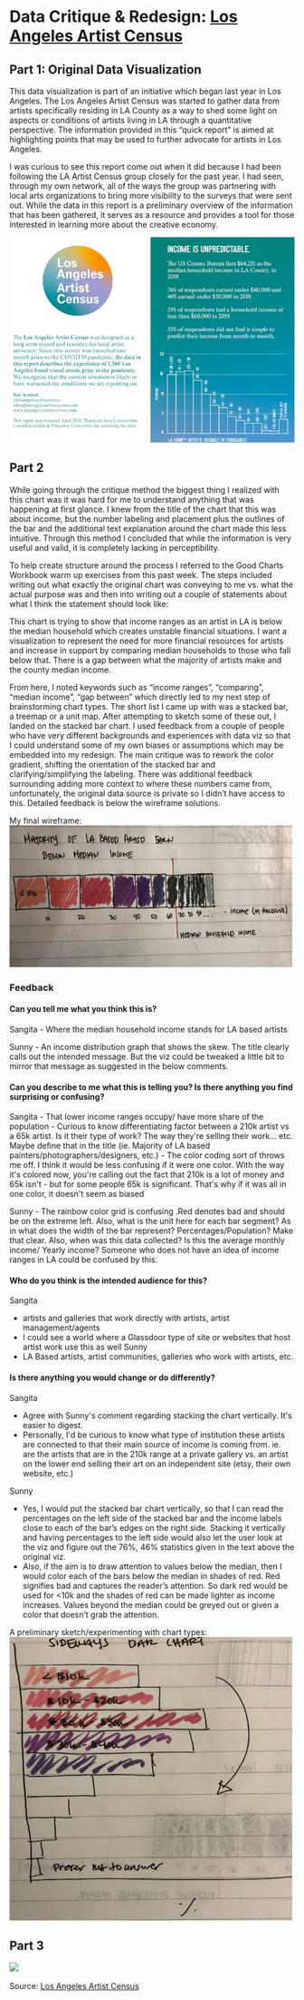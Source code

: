 # Data Critique & Redesign: [Los Angeles Artist Census](https://losangelesartistcensus.com/imgs/LA%20Artist%20Census%20Quick%20REPORT.jpg) 

## Part 1: Original Data Visualization

This data visualization is part of an initiative which began last year in Los Angeles. The Los Angeles Artist Census was started to gather data from artists specifically residing in LA County as a way to shed some light on aspects or conditions of artists living in LA through a quantitative perspective. The information provided in this “quick report” is aimed at highlighting points that may be used to further advocate for artists in Los Angeles. 

I was curious to see this report come out when it did because I had been following the LA Artist Census group closely for the past year. I had seen, through my own network, all of the ways the group was partnering with local arts organizations to bring more visibility to the surveys that were sent out. While the data in this report is a preliminary overview of the information that has been gathered, it serves as a resource and provides a tool for those interested in learning more about the creative economy.

<img src="./TSWD_Artist Census.png">

## Part 2

While going through the critique method the biggest thing I realized with this chart was it was hard for me to understand anything that was happening at first glance. I knew from the title of the chart that this was about income, but the number labeling and placement plus the outlines of the bar and the additional text explanation around the chart made this less intuitive. Through this method I concluded that while the information is very useful and valid, it is completely lacking in perceptibility.

To help create structure around the process I referred to the Good Charts Workbook warm up exercises from this past week. The steps included writing out what exactly the original chart was conveying to me vs. what the actual purpose was and then into writing out a couple of statements about what I think the statement should look like:

This chart is trying to show that income ranges as an artist in LA is below the median household which creates unstable financial situations. I want a visualization to represent the need for more financial resources for artists and increase in support by comparing median households to those who fall below that. There is a gap between what the majority of artists make and the county median income.

From here, I noted keywords such as “income ranges”, “comparing”, “median income”, “gap between” which directly led to my next step of brainstorming chart types. The short list I came up with was a stacked bar, a treemap or a unit map. After attempting to sketch some of these out, I landed on the stacked bar chart. I used feedback from a couple of people who have very different backgrounds and experiences with data viz so that I could understand some of my own biases or assumptions which may be embedded into my redesign. The main critique was to rework the color gradient, shifting the orientation of the stacked bar and clarifying/simplifying the labeling. There was additional feedback surrounding adding more context to where these numbers came from, unfortunately, the original data source is private so I didn’t have access to this. Detailed feedback is below the wireframe solutions.

My final wireframe:
<br>
<img src="./TSWD Assignment_wireframe.jpg" width="500" height="250">

### Feedback

#### Can you tell me what you think this is?
  
  Sangita 
    - Where the median household income stands for LA based artists
  
  Sunny
    - An income distribution graph that shows the skew. The title clearly calls out the intended message. But the viz could be tweaked a little bit to mirror that message as suggested in the below comments.

#### Can you describe to me what this is telling you? Is there anything you find surprising or confusing?
  
  Sangita 
    - That lower income ranges occupy/ have more share of the population 
    - Curious to know differentiating factor between a 210k artist vs a 65k artist. Is it their type of work? The way they're selling their         work... etc. Maybe define that in the title (ie. Majority of LA based painters/photographers/designers, etc.)
    -  The color coding sort of throws me off. I think it would be less confusing if it were one color. With the way it's colored now, you're        calling out the fact that 210k is a lot of money and 65k isn't - but for some people 65k is significant. That's why if it was all in one color, it doesn't seem as biased 
  
  Sunny 
    - The rainbow color grid is confusing .Red denotes bad and should be on the extreme left. Also, what is the unit here for each bar segment? As in what does the width of the bar represent? Percentages/Population? Make that clear. Also, when was this data collected? Is this the average monthly income/ Yearly income? Someone who does not have an idea of income ranges in LA could be confused by this.

#### Who do you think is the intended audience for this?

Sangita 
  -  artists and galleries that work directly with artists, artist management/agents
  - I could see a world where a Glassdoor type of site or websites that host artist work use this as well
Sunny 
  - LA Based artists, artist communities, galleries who work with artists, etc.

#### Is there anything you would change or do differently?
  
Sangita 
  - Agree with Sunny's comment regarding stacking the chart vertically. It's easier to digest. 
  - Personally, I'd be curious to know what type of institution these artists are connected to that their main source of income is coming from. ie. are the artists that are in the 210k range at a private gallery vs. an artist on the lower end selling their art on an independent site (etsy, their own website, etc.)
 
Sunny 
  - Yes, I would put the stacked bar chart vertically, so that I can read the percentages on the left side of the stacked bar and the   income labels close to each of the bar’s edges on the right side. Stacking it vertically and having percentages to the left side would also let the user look at the viz and figure out the 76%, 46% statistics given in the text above the original viz.
  - Also, if the aim is to draw attention to values below the median, then I would color each of the bars below the median in shades of red. Red signifies bad and captures the reader’s attention. So dark red would be used for <10k and the shades of red can be made lighter as income increases. Values beyond the median could be greyed out or given a color that doesn’t grab the attention.


A preliminary sketch/experimenting with chart types: <br>
<img src="./TSWD Sketch.jpg" width="500" height="500">

## Part 3

<div class='tableauPlaceholder' id='viz1605670345710' style='position: relative'><noscript><a href='#'><img alt=' ' src='https:&#47;&#47;public.tableau.com&#47;static&#47;images&#47;TS&#47;TSWD_Assgn34_SarikaSanyal2&#47;Dashboard1&#47;1_rss.png' style='border: none' /></a></noscript><object class='tableauViz'  style='display:none;'><param name='host_url' value='https%3A%2F%2Fpublic.tableau.com%2F' /> <param name='embed_code_version' value='3' /> <param name='site_root' value='' /><param name='name' value='TSWD_Assgn34_SarikaSanyal2&#47;Dashboard1' /><param name='tabs' value='no' /><param name='toolbar' value='yes' /><param name='static_image' value='https:&#47;&#47;public.tableau.com&#47;static&#47;images&#47;TS&#47;TSWD_Assgn34_SarikaSanyal2&#47;Dashboard1&#47;1.png' /> <param name='animate_transition' value='yes' /><param name='display_static_image' value='yes' /><param name='display_spinner' value='yes' /><param name='display_overlay' value='yes' /><param name='display_count' value='yes' /><param name='language' value='en' /><param name='filter' value='publish=yes' /></object></div>                
<script type='text/javascript'>var divElement = document.getElementById('viz1605670345710');var vizElement = divElement.getElementsByTagName('object')[0];if ( divElement.offsetWidth > 800 ) { vizElement.style.width='100%';vizElement.style.height=(divElement.offsetWidth*0.75)+'px';} else if ( divElement.offsetWidth > 500 ) { vizElement.style.width='100%';vizElement.style.height=(divElement.offsetWidth*0.75)+'px';} else { vizElement.style.width='100%';vizElement.style.height='727px';}  var scriptElement = document.createElement('script');scriptElement.src = 'https://public.tableau.com/javascripts/api/viz_v1.js';                    vizElement.parentNode.insertBefore(scriptElement, vizElement);</script>

Source: [Los Angeles Artist Census](https://losangelesartistcensus.com/imgs/LA%20Artist%20Census%20Quick%20REPORT.jpg) 
